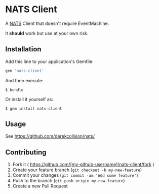 # NATS Client

A [NATS](https://github.com/derekcollison/nats/) Client that doesn't require EventMachine.

It **should** work but use at your own risk.

## Installation

Add this line to your application's Gemfile:

```ruby
gem 'nats-client'
```

And then execute:

    $ bundle

Or install it yourself as:

    $ gem install nats-client

## Usage

See https://github.com/derekcollison/nats/

## Contributing

1. Fork it ( https://github.com/[my-github-username]/nats-client/fork )
2. Create your feature branch (`git checkout -b my-new-feature`)
3. Commit your changes (`git commit -am 'Add some feature'`)
4. Push to the branch (`git push origin my-new-feature`)
5. Create a new Pull Request
